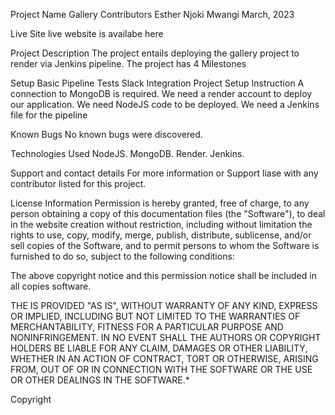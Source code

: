 Project Name
Gallery
Contributors
Esther Njoki Mwangi
March, 2023

Live Site
live website is availabe here

Project Description
The project entails deploying the gallery project to render via Jenkins pipeline. The project has 4 Milestones

Setup
Basic Pipeline
Tests
Slack Integration
Project Setup Instruction
A connection to MongoDB is required. We need a render account to deploy our application. We need NodeJS code to be deployed. We need a Jenkins file for the pipeline

Known Bugs
No known bugs were discovered.

Technologies Used
NodeJS. MongoDB. Render. Jenkins.

Support and contact details
For more information or Support liase with any contributor listed for this project.

License Information
Permission is hereby granted, free of charge, to any person obtaining a copy of this documentation files (the "Software"), to deal in the website creation without restriction, including without limitation the rights to use, copy, modify, merge, publish, distribute, sublicense, and/or sell copies of the Software, and to permit persons to whom the Software is furnished to do so, subject to the following conditions:

The above copyright notice and this permission notice shall be included in all copies software.

THE IS PROVIDED "AS IS", WITHOUT WARRANTY OF ANY KIND, EXPRESS OR IMPLIED, INCLUDING BUT NOT LIMITED TO THE WARRANTIES OF MERCHANTABILITY, FITNESS FOR A PARTICULAR PURPOSE AND NONINFRINGEMENT. IN NO EVENT SHALL THE AUTHORS OR COPYRIGHT HOLDERS BE LIABLE FOR ANY CLAIM, DAMAGES OR OTHER LIABILITY, WHETHER IN AN ACTION OF CONTRACT, TORT OR OTHERWISE, ARISING FROM, OUT OF OR IN CONNECTION WITH THE SOFTWARE OR THE USE OR OTHER DEALINGS IN THE SOFTWARE.*

Copyright
